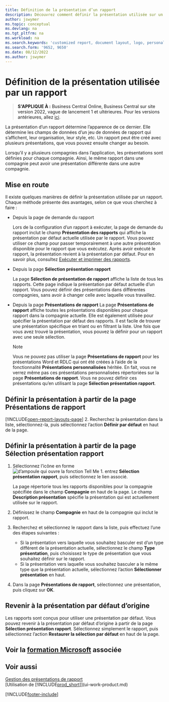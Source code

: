 ```yaml
---
title: Définition de la présentation d’un rapport
description: Découvrez comment définir la présentation utilisée sur un rapport lors de la prévisualisation et de l’impression.
author: jswymer
ms.topic: conceptual
ms.devlang: na
ms.tgt_pltfrm: na
ms.workload: na
ms.search.keywords: 'customized report, document layout, logo, personalize'
ms.search.form: '9652, 9650'
ms.date: 08/12/2022
ms.author: jswymer
---
```

# <a name="setting-the-layout-used-by-a-report" />Définition de la présentation utilisée par un rapport

> **S'APPLIQUE À :** Business Central Online, Business Central sur site version 2022, vague de lancement 1 et ultérieures. Pour les versions antérieures, allez [ici](ui-how-change-layout-currently-used-report.md).

La présentation d’un rapport détermine l’apparence de ce dernier. Elle détermine les champs de données d’un jeu de données de rapport qui s’affichent, leur organisation, leur style, etc. Un rapport peut être créé avec plusieurs présentations, que vous pouvez ensuite changer au besoin.

Lorsqu’il y a plusieurs compagnies dans l’application, les présentations sont définies pour chaque compagnie. Ainsi, le même rapport dans une compagnie peut avoir une présentation différente dans une autre compagnie.

## <a name="get-started" />Mise en route

Il existe quelques manières de définir la présentation utilisée par un rapport. Chaque méthode présente des avantages, selon ce que vous cherchez à faire : 

- Depuis la page de demande du rapport

  Lors de la configuration d’un rapport à exécuter, la page de demande du rapport inclut le champ **Présentation des rapports** qui affiche la présentation par défaut actuelle utilisée par le rapport. Vous pouvez utiliser ce champ pour passer temporairement à une autre présentation disponible pour le rapport que vous exécutez. Après avoir exécuté le rapport, la présentation revient à la présentation par défaut. Pour en savoir plus, consultez [Exécuter et imprimer des rapports](ui-work-report.md#switching-the-report-layout).

- Depuis la page **Sélection présentation rapport**

  La page **Sélection de présentation de rapport** affiche la liste de tous les rapports. Cette page indique la présentation par défaut actuelle d’un rapport. Vous pouvez définir des présentations dans différentes compagnies, sans avoir à changer celle avec laquelle vous travaillez.

- Depuis la page **Présentations de rapport** La page **Présentations de rapport** affiche toutes les présentations disponibles pour chaque rapport dans la compagnie actuelle. Elle est également utilisée pour spécifier la présentation par défaut des rapports. Il est facile de trouver une présentation spécifique en triant ou en filtrant la liste. Une fois que vous avez trouvé la présentation, vous pouvez la définir pour un rapport avec une seule sélection.

  > [!NOTE]
  > Vous ne pouvez pas utiliser la page **Présentations de rapport** pour les présentations Word et RDLC qui ont été créées à l’aide de la fonctionnalité **Présentations personnalisées** héritée. En fait, vous ne verrez même pas ces présentations personnalisées répertoriées sur la page **Présentations de rapport**. Vous ne pouvez définir ces présentations qu’en utilisant la page **Sélection présentation rapport**.

## <a name="set-the-layout-from-the-report-layouts-page" />Définir la présentation à partir de la page Présentations de rapport

[!INCLUDE[open-report-layouts-page](includes/open-report-layouts-page.md)]
2. Recherchez la présentation dans la liste, sélectionnez-la, puis sélectionnez l’action **Définir par défaut** en haut de la page.

## <a name="set-the-layout-from-report-layout-selection-page" />Définir la présentation à partir de la page Sélection présentation rapport

1. Sélectionnez l’icône en forme ![d’ampoule qui ouvre la fonction Tell Me 1.](media/ui-search/search_small.png "Dites-moi ce que vous voulez faire") entrez **Sélection présentation rapport**, puis sélectionnez le lien associé.
  
   La page répertorie tous les rapports disponibles pour la compagnie spécifiée dans le champ **Compagnie** en haut de la page. Le champ **Description présentation** spécifie la présentation qui est actuellement utilisée sur le rapport.
2. Définissez le champ **Compagnie** en haut de la compagnie qui inclut le rapport.
3. Recherchez et sélectionnez le rapport dans la liste, puis effectuez l’une des étapes suivantes :

   - Si la présentation vers laquelle vous souhaitez basculer est d’un type différent de la présentation actuelle, sélectionnez le champ **Type présentation**, puis choisissez le type de présentation que vous souhaitez définir sur le rapport. 
   - Si la présentation vers laquelle vous souhaitez basculer a le même type que la présentation actuelle, sélectionnez l’action **Sélectionner présentation** en haut.

4. Dans la page **Présentations de rapport**, sélectionnez une présentation, puis cliquez sur **OK**.

## <a name="revert-to-the-original-default-layout" />Revenir à la présentation par défaut d’origine

Les rapports sont conçus pour utiliser une présentation par défaut. Vous pouvez revenir à la présentation par défaut d’origine à partir de la page **Sélection présentation rapport**. Sélectionnez simplement le rapport, puis sélectionnez l’action **Restaurer la sélection par défaut** en haut de la page.

## <a name="see-related-microsoft-training" />Voir la [formation Microsoft](/training/modules/change-documents-dynamics-365-business-central/index) associée

## <a name="see-also" />Voir aussi

[Gestion des présentations de rapport](ui-manage-report-layouts.md)  
[Utilisation de [!INCLUDE[prod_short](includes/prod_short.md)]](ui-work-product.md)

[!INCLUDE[footer-include](includes/footer-banner.md)]
